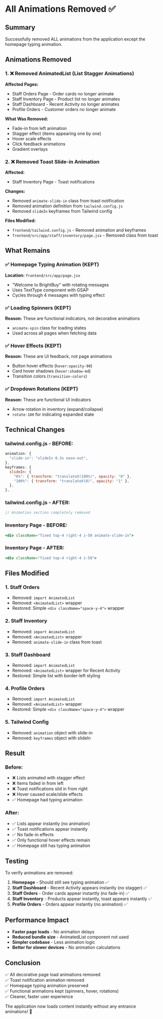 # All Animations Removed ✅

## Summary

Successfully removed ALL animations from the application except the homepage typing animation.

## Animations Removed

### 1. ❌ Removed AnimatedList (List Stagger Animations)

**Affected Pages:**

- Staff Orders Page - Order cards no longer animate
- Staff Inventory Page - Product list no longer animates
- Staff Dashboard - Recent Activity no longer animates
- Profile Orders - Customer orders no longer animate

**What Was Removed:**

- Fade-in from left animation
- Stagger effect (items appearing one by one)
- Hover scale effects
- Click feedback animations
- Gradient overlays

### 2. ❌ Removed Toast Slide-in Animation

**Affected:**

- Staff Inventory Page - Toast notifications

**Changes:**

- Removed `animate-slide-in` class from toast notification
- Removed animation definition from `tailwind.config.js`
- Removed `slideIn` keyframes from Tailwind config

**Files Modified:**

- `frontend/tailwind.config.js` - Removed animation and keyframes
- `frontend/src/app/staff/inventory/page.jsx` - Removed class from toast

## What Remains

### ✅ Homepage Typing Animation (KEPT)

**Location:** `frontend/src/app/page.jsx`

- "Welcome to BrightBuy" with rotating messages
- Uses TextType component with GSAP
- Cycles through 4 messages with typing effect

### ✅ Loading Spinners (KEPT)

**Reason:** These are functional indicators, not decorative animations

- `animate-spin` class for loading states
- Used across all pages when fetching data

### ✅ Hover Effects (KEPT)

**Reason:** These are UI feedback, not page animations

- Button hover effects (`hover:opacity-90`)
- Card hover shadows (`hover:shadow-md`)
- Transition colors (`transition-colors`)

### ✅ Dropdown Rotations (KEPT)

**Reason:** These are functional UI indicators

- Arrow rotation in inventory (expand/collapse)
- `rotate-180` for indicating expanded state

## Technical Changes

### tailwind.config.js - BEFORE:

```javascript
animation: {
  "slide-in": "slideIn 0.3s ease-out",
},
keyframes: {
  slideIn: {
    "0%": { transform: "translateX(100%)", opacity: "0" },
    "100%": { transform: "translateX(0)", opacity: "1" },
  },
},
```

### tailwind.config.js - AFTER:

```javascript
// Animation section completely removed
```

### Inventory Page - BEFORE:

```jsx
<div className="fixed top-4 right-4 z-50 animate-slide-in">
```

### Inventory Page - AFTER:

```jsx
<div className="fixed top-4 right-4 z-50">
```

## Files Modified

### 1. Staff Orders

- Removed: `import AnimatedList`
- Removed: `<AnimatedList>` wrapper
- Restored: Simple `<div className="space-y-4">` wrapper

### 2. Staff Inventory

- Removed: `import AnimatedList`
- Removed: `<AnimatedList>` wrapper
- Removed: `animate-slide-in` class from toast

### 3. Staff Dashboard

- Removed: `import AnimatedList`
- Removed: `<AnimatedList>` wrapper for Recent Activity
- Restored: Simple list with border-left styling

### 4. Profile Orders

- Removed: `import AnimatedList`
- Removed: `<AnimatedList>` wrapper
- Restored: Simple `<div className="space-y-4">` wrapper

### 5. Tailwind Config

- Removed: `animation` object with slide-in
- Removed: `keyframes` object with slideIn

## Result

### Before:

- ❌ Lists animated with stagger effect
- ❌ Items faded in from left
- ❌ Toast notifications slid in from right
- ❌ Hover caused scale/slide effects
- ✅ Homepage had typing animation

### After:

- ✅ Lists appear instantly (no animation)
- ✅ Toast notifications appear instantly
- ✅ No fade-in effects
- ✅ Only functional hover effects remain
- ✅ Homepage still has typing animation

## Testing

To verify animations are removed:

1. **Homepage** - Should still see typing animation ✅
2. **Staff Dashboard** - Recent Activity appears instantly (no stagger) ✅
3. **Staff Orders** - Order cards appear instantly (no fade-in) ✅
4. **Staff Inventory** - Products appear instantly, toast appears instantly ✅
5. **Profile Orders** - Orders appear instantly (no animation) ✅

## Performance Impact

- **Faster page loads** - No animation delays
- **Reduced bundle size** - AnimatedList component not used
- **Simpler codebase** - Less animation logic
- **Better for slower devices** - No animation calculations

## Conclusion

✅ All decorative page load animations removed  
✅ Toast notification animation removed  
✅ Homepage typing animation preserved  
✅ Functional animations kept (spinners, hover, rotations)  
✅ Cleaner, faster user experience

The application now loads content instantly without any entrance animations! 🚀
